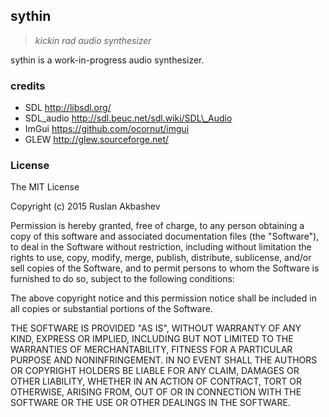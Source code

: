 ## sythin

> *kickin rad audio synthesizer*

sythin is a work-in-progress audio synthesizer.

### credits

* SDL http://libsdl.org/
 * SDL\_audio http://sdl.beuc.net/sdl.wiki/SDL\_Audio
* ImGui https://github.com/ocornut/imgui
* GLEW http://glew.sourceforge.net/

### License

The MIT License

Copyright (c) 2015 Ruslan Akbashev

Permission is hereby granted, free of charge, to any person obtaining a copy
of this software and associated documentation files (the "Software"), to deal
in the Software without restriction, including without limitation the rights
to use, copy, modify, merge, publish, distribute, sublicense, and/or sell
copies of the Software, and to permit persons to whom the Software is
furnished to do so, subject to the following conditions:

The above copyright notice and this permission notice shall be included in
all copies or substantial portions of the Software.

THE SOFTWARE IS PROVIDED "AS IS", WITHOUT WARRANTY OF ANY KIND, EXPRESS OR
IMPLIED, INCLUDING BUT NOT LIMITED TO THE WARRANTIES OF MERCHANTABILITY,
FITNESS FOR A PARTICULAR PURPOSE AND NONINFRINGEMENT. IN NO EVENT SHALL THE
AUTHORS OR COPYRIGHT HOLDERS BE LIABLE FOR ANY CLAIM, DAMAGES OR OTHER
LIABILITY, WHETHER IN AN ACTION OF CONTRACT, TORT OR OTHERWISE, ARISING FROM,
OUT OF OR IN CONNECTION WITH THE SOFTWARE OR THE USE OR OTHER DEALINGS IN
THE SOFTWARE.

